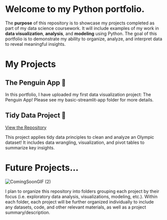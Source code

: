 # Welcome to my Python portfolio.
The **purpose** of this repository is to showcase my projects completed as part of my data science coursework. It will include examples of my work in **data visualization**, **analysis**, and **modeling** using Python. The goal of this portfolio is to demonstrate my ability to organize, analyze, and interpret data to reveal meaningful insights.

# My Projects

## The Penguin App 🐧

In this portfolio, I have uploaded my first data visualization project: The Penguin App! Please see my basic-streamlit-app folder for more details.

## Tidy Data Project 🏅
[View the Repository](https://github.com/cameronsage923/TidyData-Project)

This project applies tidy data principles to clean and analyze an Olympic dataset! 
It includes data wrangling, visualization, and pivot tables to summarize key insights.

# Future Projects...

![ComingSoonGIF (2)](https://github.com/user-attachments/assets/82cb2ce7-1072-4636-bd20-fb7429d87e71)


I plan to organize this repository into folders grouping each project by their focus (i.e. exploratory data analysis, visualizations, modeling, etc.). Within each folder, each project will be further organized individually to include any datasets, code, and other relevant materials, as well as a project summary/description. 

